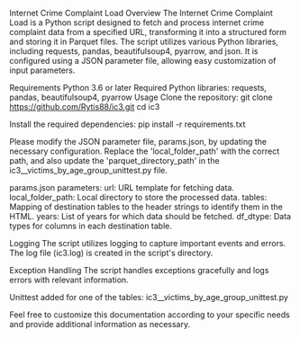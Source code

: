 Internet Crime Complaint Load
Overview
The Internet Crime Complaint Load is a Python script designed to fetch and process internet crime complaint data from a specified URL, transforming it into a structured form and storing it in Parquet files. The script utilizes various Python libraries, including requests, pandas, beautifulsoup4, pyarrow, and json. It is configured using a JSON parameter file, allowing easy customization of input parameters.

Requirements
Python 3.6 or later
Required Python libraries: requests, pandas, beautifulsoup4, pyarrow
Usage
Clone the repository:
git clone https://github.com/Rytis88/ic3.git
cd ic3

Install the required dependencies:
pip install -r requirements.txt

Please modify the JSON parameter file, params.json, by updating the necessary configuration. Replace the 'local_folder_path' with the correct path, and also update the 'parquet_directory_path' in the ic3__victims_by_age_group_unittest.py file.

params.json parameters:
url: URL template for fetching data.
local_folder_path: Local directory to store the processed data.
tables: Mapping of destination tables to the header strings to identify them in the HTML.
years: List of years for which data should be fetched.
df_dtype: Data types for columns in each destination table.

Logging
The script utilizes logging to capture important events and errors. The log file (ic3.log) is created in the script's directory.

Exception Handling
The script handles exceptions gracefully and logs errors with relevant information.

Unittest added for one of the tables: ic3__victims_by_age_group_unittest.py


Feel free to customize this documentation according to your specific needs and provide additional information as necessary.
